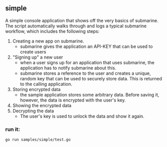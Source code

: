 ## simple

A simple console application that shows off the very basics of submarine. The script automatically walks through and logs a typical submarine workflow, which includes the following steps:

1. Creating a new app on submarine.
	* submarine gives the application an API-KEY that can be used to create users
2. "Signing up" a new user
	* when a user signs up for an application that uses submarine, the application has to notify submarine about this.
	* submarine stores a reference to the user and creates a unique, random key that can be used to securely store data. This is returned to the calling application.
3. Storing encrypted data
	* the sample application stores some arbitrary data. Before saving it, however, the data is encrypted with the user's key.
4. Showing the encrypted data
5. Decrypting the data
	* The user's key is used to unlock the data and show it again.

### run it:

`go run samples/simple/test.go`